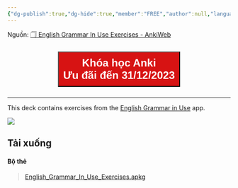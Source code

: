 ```yaml
---
{"dg-publish":true,"dg-hide":true,"member":"FREE","author":null,"language":"English","tags":["shared-deck","english"],"title":"English Grammar In Use Exercises","permalink":"/english-grammar-in-use-exercises/","hide":true,"dgPassFrontmatter":true}
---
```


Nguồn: [🗍 English Grammar In Use Exercises - AnkiWeb](https://ankiweb.net/shared/info/1337411742)

<div style="display: flex; flex-direction: column; align-items: center; cursor: pointer;">
  <a href="https://hocanki.com/tham-gia-nhom-huong-dan-anki/" target="_blank">
    <button style="height:100%;font-size: 24px; padding: 10px; margin: 10px 0; background: #D71313; font-weight: 600; color: white;">Khóa học Anki<br>Ưu đãi đến 31/12/2023</button>
  </a>
</div>

---

This deck contains exercises from the [English Grammar in Use](http://www.cambridge.org/us/cambridgeenglish/catalog/grammar-vocabulary-and-pronunciation/english-grammar-use-4th-edition/product-details/app) app.

![](https://i.imgur.com/yYaDg0S.gif)

## Tải xuống

#### Bộ thẻ

> [English_Grammar_In_Use_Exercises.apkg](https://1drv.ms/u/s!AnGRjCvbms2ViuNNrnVB_2MklvwPkA?e=62nmep)